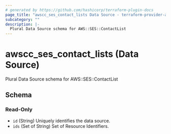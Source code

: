 ```yaml
---
# generated by https://github.com/hashicorp/terraform-plugin-docs
page_title: "awscc_ses_contact_lists Data Source - terraform-provider-awscc"
subcategory: ""
description: |-
  Plural Data Source schema for AWS::SES::ContactList
---
```


# awscc_ses_contact_lists (Data Source)

Plural Data Source schema for AWS::SES::ContactList



<!-- schema generated by tfplugindocs -->
## Schema

### Read-Only

- `id` (String) Uniquely identifies the data source.
- `ids` (Set of String) Set of Resource Identifiers.

